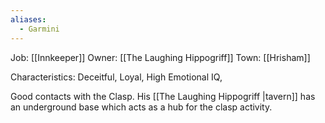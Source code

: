 ```yaml
---
aliases:
  - Garmini
---
```

Job: [[Innkeeper]]
Owner: [[The Laughing Hippogriff]]
Town: [[Hrisham]]

Characteristics: Deceitful, Loyal, High Emotional IQ, 

Good contacts with the Clasp. His [[The Laughing Hippogriff |tavern]] has an underground base which acts as a hub for the clasp activity.